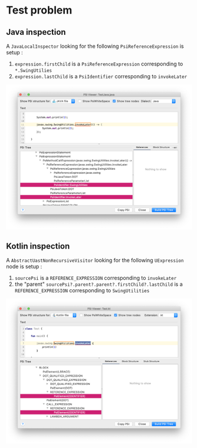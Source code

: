 # Test problem

## Java inspection

A `JavaLocalInspector` looking for the following `PsiReferenceExpression` is setup :

1. `expression.firstChild` is a `PsiReferenceExpression` corresponding to `*.SwingUtilies`
1. `expression.lastChild` is a `PsiIdentifier` corresponding to `invokeLater`

![Java PSI tree](assets/java_tree.png)

## Kotlin inspection

A `AbstractUastNonRecursiveVisitor` looking for the following `UExpression` node is setup :

1. `sourcePsi` is a `REFERENCE_EXPRESSION` corresponding to `invokeLater`
1. the "parent" `sourcePsi?.parent?.parent?.firstChild?.lastChild` is a `REFERENCE_EXPRESSION` corresponding to `SwingUtilities`

![Kotlin PSI tree](assets/kt_tree.png)
